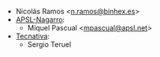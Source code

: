 - Nicolás Ramos \<<n.ramos@binhex.es>\>
- [APSL-Nagarro](https://apsl.tech):
  - Miquel Pascual  \<<mpascual@apsl.net>\>
- [Tecnativa](https://www.tecnativa.com):
  - Sergio Teruel
